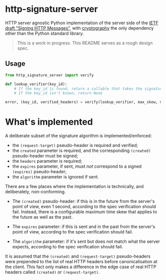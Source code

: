 # http-signature-server

HTTP server agnostic Python implementation of the server side of the [IETF draft "Signing HTTP Messages"](https://tools.ietf.org/html/draft-ietf-httpbis-message-signatures-00), with [cryptography](https://github.com/pyca/cryptography) the only dependency other than the Python standard library.

> This is a work in progress. This README serves as a rough design spec.


## Usage

```python
from http_signature_server import verify

def lookup_verifier(key_id):
    # If the key_id is found, return a callable that takes the signature and key_id and returns a bool
    # If the key_id isn't known, return None

error, (key_id, verified_headers) = verify(lookup_verifier, max_skew, method, path, headers)
```


# What's implemented

A deliberate subset of the signature algorithm is implemented/enforced:

- the `(request-target)` pseudo-header is required and verified;
- the `created` parameter is required, and the corresponding `(created)` pseudo-header must be signed;
- the `headers` parameter is required;
- the `expires` parameter, if sent, must _not_ correspond to a signed `(expires)` pseudo-header;
- the `algorithm` parameter is ignored if sent.

There are a few places where the implementation is technically, and deliberately, non-conforming.

- The `(created)` pseudo-header: if this is in the future from the server's point of view, even 1 second, according to the spec verification should fail. Instead, there is a configurable maximum time skew that applies to the future as well as the past.

- The `expires` parameter: if this is sent and in the past from the server's point of view, according to the spec verification should fail.

- The `algorithm` parameter: if it's sent but does not match what the server expects, according to the spec verification should fail.

It is assumed that the `(created)` and `(request-target)` pseudo-headers were prepended to the list of real HTTP headers before canonicalisation at the client. This fact only makes a difference in the edge case of real HTTP headers called `(created)` or `(request-target)`.
